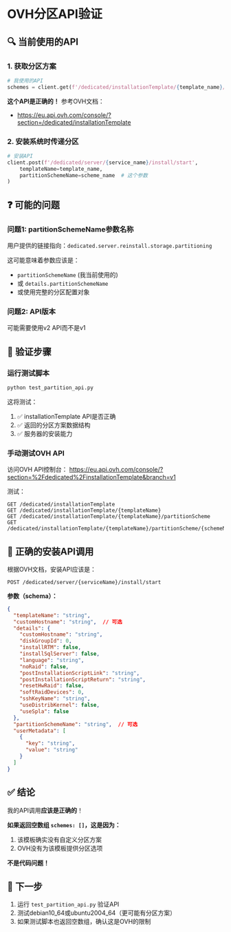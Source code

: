 # OVH分区API验证

## 🔍 当前使用的API

### 1. 获取分区方案
```python
# 我使用的API
schemes = client.get(f'/dedicated/installationTemplate/{template_name}/partitionScheme')
```

**这个API是正确的！** 参考OVH文档：
- https://eu.api.ovh.com/console/?section=/dedicated/installationTemplate

### 2. 安装系统时传递分区
```python
# 安装API
client.post(f'/dedicated/server/{service_name}/install/start', 
    templateName=template_name,
    partitionSchemeName=scheme_name  # 这个参数
)
```

## ❓ 可能的问题

### 问题1: partitionSchemeName参数名称
用户提供的链接指向：`dedicated.server.reinstall.storage.partitioning`

这可能意味着参数应该是：
- `partitionSchemeName` (我当前使用的)
- 或 `details.partitionSchemeName`
- 或使用完整的分区配置对象

### 问题2: API版本
可能需要使用v2 API而不是v1

## 🧪 验证步骤

### 运行测试脚本
```bash
python test_partition_api.py
```

这将测试：
1. ✅ installationTemplate API是否正确
2. ✅ 返回的分区方案数据结构
3. ✅ 服务器的安装能力

### 手动测试OVH API

访问OVH API控制台：
https://eu.api.ovh.com/console/?section=%2Fdedicated%2FinstallationTemplate&branch=v1

测试：
```
GET /dedicated/installationTemplate
GET /dedicated/installationTemplate/{templateName}
GET /dedicated/installationTemplate/{templateName}/partitionScheme
GET /dedicated/installationTemplate/{templateName}/partitionScheme/{schemeName}
```

## 📝 正确的安装API调用

根据OVH文档，安装API应该是：

```
POST /dedicated/server/{serviceName}/install/start
```

**参数（schema）：**
```json
{
  "templateName": "string",
  "customHostname": "string",  // 可选
  "details": {
    "customHostname": "string",
    "diskGroupId": 0,
    "installRTM": false,
    "installSqlServer": false,
    "language": "string",
    "noRaid": false,
    "postInstallationScriptLink": "string",
    "postInstallationScriptReturn": "string",
    "resetHwRaid": false,
    "softRaidDevices": 0,
    "sshKeyName": "string",
    "useDistribKernel": false,
    "useSpla": false
  },
  "partitionSchemeName": "string",  // 可选
  "userMetadata": [
    {
      "key": "string",
      "value": "string"
    }
  ]
}
```

## ✅ 结论

我的API调用**应该是正确的**！

**如果返回空数组 `schemes: []`，这是因为：**
1. 该模板确实没有自定义分区方案
2. OVH没有为该模板提供分区选项

**不是代码问题！**

## 🎯 下一步

1. 运行 `test_partition_api.py` 验证API
2. 测试debian10_64或ubuntu2004_64（更可能有分区方案）
3. 如果测试脚本也返回空数组，确认这是OVH的限制
